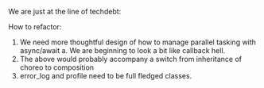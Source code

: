 We are just at the line of techdebt:

How to refactor:


1. We need more thoughtful design of how to manage parallel tasking with async/await
   a. We are beginning to look a bit like callback hell.
2. The above would probably accompany a switch from inheritance of choreo to composition
3. error_log and profile need to be full fledged classes.
